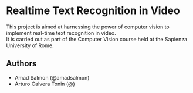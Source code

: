 # Realtime Text Recognition in Video

This project is aimed at harnessing the power of computer vision to implement real-time text recognition in video.  
It is carried out as part of the Computer Vision course held at the Sapienza University of Rome.

## Authors

- Amad Salmon (@amadsalmon)
- Arturo Calvera Tonin (@)

